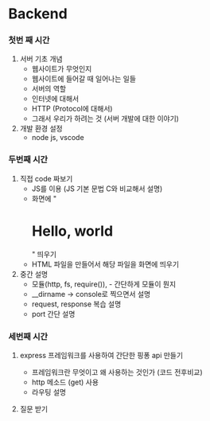 # Backend

### 첫번 째 시간

1. 서버 기초 개념 
   - 웹사이트가 무엇인지 
   - 웹사이트에 들어갈 때 일어나는 일들
   - 서버의 역할 
   - 인터넷에 대해서 
   - HTTP (Protocol에 대해서)
   - 그래서 우리가 하려는 것 (서버 개발에 대한 이야기)
2. 개발 환경 설정
   - node js, vscode 
### 두번째 시간

1. 직접 code 짜보기 
   - JS를 이용 (JS 기본 문법 C와 비교해서 설명)
   - 화면에 "<h1>Hello, world</h1>" 띄우기 
   - HTML 파일을 만들어서 해당 파일을 화면에 띄우기
2. 중간 설명
   - 모듈(http, fs, require()),  - 간단하게 모듈이 뭔지
   - __dirname -> console로 찍으면서 설명
   - request, response 복습 설명
   - port 간단 설명 

### 세번째 시간

1. express 프레임워크를 사용하여 간단한 핑퐁 api 만들기

   - 프레임워크란 무엇이고 왜 사용하는 것인가 (코드 전후비교)
   - http 메소드 (get) 사용
   - 라우팅 설명

2. 질문 받기

